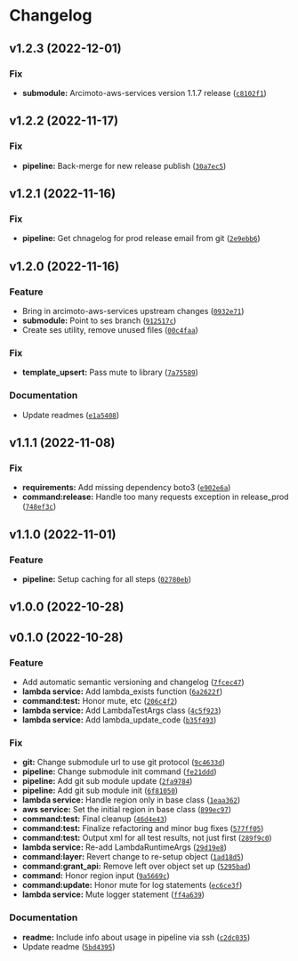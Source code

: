 # Changelog

<!--next-version-placeholder-->

## v1.2.3 (2022-12-01)
### Fix
* **submodule:** Arcimoto-aws-services version 1.1.7 release ([`c8102f1`](https://github.com/arcimotocode1/arcimoto-lambda-utility/commit/c8102f116f8d11e0a51ae322d994faeca957a819))

## v1.2.2 (2022-11-17)
### Fix
* **pipeline:** Back-merge for new release publish ([`30a7ec5`](https://github.com/arcimotocode1/arcimoto-lambda-utility/commit/30a7ec5b0fa21f135d8046727a5178179922957f))

## v1.2.1 (2022-11-16)
### Fix
* **pipeline:** Get chnagelog for prod release email from git ([`2e9ebb6`](https://github.com/arcimotocode1/arcimoto-lambda-utility/commit/2e9ebb6cd11202c61cc9e0a350d32a46d5a5a2a1))

## v1.2.0 (2022-11-16)
### Feature
* Bring in arcimoto-aws-services upstream changes ([`0932e71`](https://github.com/arcimotocode1/arcimoto-lambda-utility/commit/0932e713e08042da77c9fc27471aa49c3134a896))
* **submodule:** Point to ses branch ([`912517c`](https://github.com/arcimotocode1/arcimoto-lambda-utility/commit/912517cc33e0478f01c6421ca534a7eb9ca907a0))
* Create ses utility, remove unused files ([`00c4faa`](https://github.com/arcimotocode1/arcimoto-lambda-utility/commit/00c4faa5e46ab3726e0c7fc3dbd1083ba560fb30))

### Fix
* **template_upsert:** Pass mute to library ([`7a75589`](https://github.com/arcimotocode1/arcimoto-lambda-utility/commit/7a7558953dc28e3d1f838dd4175e672339ef305d))

### Documentation
* Update readmes ([`e1a5408`](https://github.com/arcimotocode1/arcimoto-lambda-utility/commit/e1a5408bc185da07537037babf65a19576292b23))

## v1.1.1 (2022-11-08)
### Fix
* **requirements:** Add missing dependency boto3 ([`e902e6a`](https://github.com/arcimotocode1/arcimoto-lambda-utility/commit/e902e6ac19cf879bb69d32d4a6d3f9018c1a3822))
* **command:release:** Handle too many requests exception in release_prod ([`748ef3c`](https://github.com/arcimotocode1/arcimoto-lambda-utility/commit/748ef3cf05c222f597ba12a3bad204702d629eab))

## v1.1.0 (2022-11-01)
### Feature
* **pipeline:** Setup caching for all steps ([`02780eb`](https://github.com/arcimotocode1/arcimoto-lambda-utility/commit/02780ebac2ca741d72811e7ac0bfa3dd0b0da867))

## v1.0.0 (2022-10-28)


## v0.1.0 (2022-10-28)
### Feature
* Add automatic semantic versioning and changelog ([`7fcec47`](https://github.com/arcimotocode1/arcimoto-lambda-utility/commit/7fcec473c588395d21fe74292faf17d8c2b47b6b))
* **lambda service:** Add lambda_exists function ([`6a2622f`](https://github.com/arcimotocode1/arcimoto-lambda-utility/commit/6a2622ffd900b32cd4f52c6d79799c1f712a3ccb))
* **command:test:** Honor mute, etc ([`206c4f2`](https://github.com/arcimotocode1/arcimoto-lambda-utility/commit/206c4f28a57f5a2db9c776f7aceb5ea8c3284a86))
* **lambda service:** Add LambdaTestArgs class ([`4c5f923`](https://github.com/arcimotocode1/arcimoto-lambda-utility/commit/4c5f923e94b68d2c80e0f5f0e63e137a8c2b6340))
* **lambda service:** Add lambda_update_code ([`b35f493`](https://github.com/arcimotocode1/arcimoto-lambda-utility/commit/b35f493b02375c24dba875a22377255f7f4a4d32))

### Fix
* **git:** Change submodule url to use git protocol ([`9c4633d`](https://github.com/arcimotocode1/arcimoto-lambda-utility/commit/9c4633d0e89cbdea9a316e8dae5c2521b8eb0172))
* **pipeline:** Change submodule init command ([`fe21ddd`](https://github.com/arcimotocode1/arcimoto-lambda-utility/commit/fe21dddf97621cf213615a82330214e709bf0c14))
* **pipeline:** Add git sub module update ([`2fa9784`](https://github.com/arcimotocode1/arcimoto-lambda-utility/commit/2fa97846820df6b015a11a66d15b6f1f86b2d99e))
* **pipeline:** Add git sub module init ([`6f81050`](https://github.com/arcimotocode1/arcimoto-lambda-utility/commit/6f81050991563d2a7661b84e5ae8f33cba27b803))
* **lambda service:** Handle region only in base class ([`1eaa362`](https://github.com/arcimotocode1/arcimoto-lambda-utility/commit/1eaa362816f11bcdcad6b10614e84246ad0e3733))
* **aws service:** Set the initial region in base class ([`899ec97`](https://github.com/arcimotocode1/arcimoto-lambda-utility/commit/899ec978de6a99bfc72b534933b35ca71531e3c0))
* **command:test:** Final cleanup ([`46d4e43`](https://github.com/arcimotocode1/arcimoto-lambda-utility/commit/46d4e431069833e7945c36b4aa236e336442dc4a))
* **command:test:** Finalize refactoring and minor bug fixes ([`577ff05`](https://github.com/arcimotocode1/arcimoto-lambda-utility/commit/577ff0506a2023a5d324dcf9f8bfb7db20f32926))
* **command:test:** Output xml for all test results, not just first ([`289f9c0`](https://github.com/arcimotocode1/arcimoto-lambda-utility/commit/289f9c0b9105227d7d7706cb766031eda6ad1944))
* **lambda service:** Re-add LambdaRuntimeArgs ([`29d19e8`](https://github.com/arcimotocode1/arcimoto-lambda-utility/commit/29d19e8a55e7fd77c568b5143f4c33c8eb2411f7))
* **command:layer:** Revert change to re-setup object ([`1ad18d5`](https://github.com/arcimotocode1/arcimoto-lambda-utility/commit/1ad18d5a6ea5390816a46cad31e61dc3beb9fdf5))
* **command:grant_api:** Remove left over object set up ([`5295bad`](https://github.com/arcimotocode1/arcimoto-lambda-utility/commit/5295badeaaf7ab81d3695933be06971ef978a915))
* **command:** Honor region input ([`9a5669c`](https://github.com/arcimotocode1/arcimoto-lambda-utility/commit/9a5669cc7a2828b9610e47e79b2973f2380f6007))
* **command:update:** Honor mute for log statements ([`ec6ce3f`](https://github.com/arcimotocode1/arcimoto-lambda-utility/commit/ec6ce3ff70df4dd1f5c6607db540f596e7c63b00))
* **lambda service:** Mute logger statement ([`ff4a639`](https://github.com/arcimotocode1/arcimoto-lambda-utility/commit/ff4a639263e852def237e7a01636c03357331708))

### Documentation
* **readme:** Include info about usage in pipeline via ssh ([`c2dc035`](https://github.com/arcimotocode1/arcimoto-lambda-utility/commit/c2dc035fc687c5186a7c0da7d07dcbc7aebca3f6))
* Update readme ([`5bd4395`](https://github.com/arcimotocode1/arcimoto-lambda-utility/commit/5bd4395d6569b3b3e92c8898e585c53d2e02d3d3))
